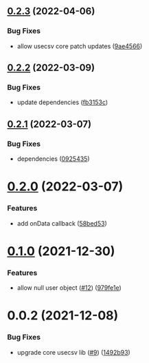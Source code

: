 ## [0.2.3](https://github.com/layercodedev/usecsv-react-plugin/compare/v0.2.2...v0.2.3) (2022-04-06)


### Bug Fixes

* allow usecsv core patch updates ([9ae4566](https://github.com/layercodedev/usecsv-react-plugin/commit/9ae4566437df825a0c86196cd0827ef73de272ac))

## [0.2.2](https://github.com/layercodedev/usecsv-react-plugin/compare/v0.2.1...v0.2.2) (2022-03-09)


### Bug Fixes

* update dependencies ([fb3153c](https://github.com/layercodedev/usecsv-react-plugin/commit/fb3153cf49c312aea6f153336b69db51bcb2b38a))

## [0.2.1](https://github.com/layercodedev/usecsv-react-plugin/compare/v0.2.0...v0.2.1) (2022-03-07)


### Bug Fixes

* dependencies ([0925435](https://github.com/layercodedev/usecsv-react-plugin/commit/0925435998e0e3caed86f3c9592f4e089c3d92ae))

# [0.2.0](https://github.com/layercodedev/usecsv-react-plugin/compare/v0.1.0...v0.2.0) (2022-03-07)


### Features

* add onData callback ([58bed53](https://github.com/layercodedev/usecsv-react-plugin/commit/58bed53a64ef4843aae5dcea44f6e533ab756676))

# [0.1.0](https://github.com/layercodedev/usecsv-react-plugin/compare/v0.0.2...v0.1.0) (2021-12-30)


### Features

* allow null user object ([#12](https://github.com/layercodedev/usecsv-react-plugin/issues/12)) ([979fe1e](https://github.com/layercodedev/usecsv-react-plugin/commit/979fe1e08c45b9f7083632c0c8f52a5110e2ec11))

# 0.0.2 (2021-12-08)


### Bug Fixes

* upgrade core usecsv lib ([#9](https://github.com/layercodedev/usecsv-react-plugin/issues/9)) ([1492b93](https://github.com/layercodedev/usecsv-react-plugin/commit/1492b93f31656aa4d454eeb7c56a3f03447f9fd0))

